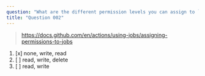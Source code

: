 ```yaml
---
question: "What are the different permission levels you can assign to `GITHUB_TOKEN` in the `permissions` block?"
title: "Question 002"
---
```



> https://docs.github.com/en/actions/using-jobs/assigning-permissions-to-jobs

1. [x] none, write, read
1. [ ] read, write, delete
1. [ ] read, write
